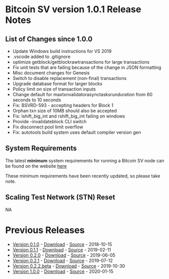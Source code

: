 # Bitcoin SV version 1.0.1 Release Notes

## List of Changes since 1.0.0
* Update Windows build instructions for VS 2019
* .vscode added to .gitignore
* optimize getblock/getblockrawtransactions for large transactions
* Fix unit tests that are failing because of the change in JSON formatting
* Misc document changes for Genesis
* Switch to disable replacement (non-final) transactions
* Upgrade database format for larger blocks
* Policy limit on size of transaction inputs
* Change default for maxtxnvalidatorasynctasksrunduration from 60 seconds to 10 seconds
* Fix: BSVRD-593 - accepting headers for Block 1
* Orphan txn size of 10MB should also be accepted
* Fix: lshift_big_int and rshift_big_int failing on windows
* Provide -invalidateblock CLI switch
* Fix disconnect pool limit overflow
* Fix: autotools build system uses default compiler version gen

## System Requirements
The latest **minimum** system requirements for running a Bitcoin SV node can be found on the website
[here](https://bitcoinsv.io/2019/08/02/bitcoin-sv-node-system-requirements/)

These minimum requirements have been recently updated, so please take note.

## Scaling Test Network (STN) Reset
NA

# Previous Releases
* [Version 0.1.0](release-notes-v0.1.0.md) - [Download](https://download.bitcoinsv.io/bitcoinsv/0.1.0/) - [Source](https://github.com/bitcoin-sv/bitcoin-sv/tree/v0.1.0) - 2018-10-15
* [Version 0.1.1](release-notes-v0.1.1.md) - [Download](https://download.bitcoinsv.io/bitcoinsv/0.1.1/) - [Source](https://github.com/bitcoin-sv/bitcoin-sv/tree/v0.1.1) - 2019-02-11
* [Version 0.2.0](release-notes-v0.2.0.md) - [Download](https://download.bitcoinsv.io/bitcoinsv/0.2.0/) - [Source](https://github.com/bitcoin-sv/bitcoin-sv/tree/v0.2.0) - 2019-06-05
* [Version 0.2.1](release-notes-v0.2.1.md) - [Download](https://download.bitcoinsv.io/bitcoinsv/0.2.1/) - [Source](https://github.com/bitcoin-sv/bitcoin-sv/tree/v0.2.1) - 2019-07-12
* [Version 0.2.2.beta](release-notes-v0.2.2-beta.md) - [Download](https://download.bitcoinsv.io/bitcoinsv/0.2.2.beta/) - [Source](https://github.com/bitcoin-sv/bitcoin-sv/tree/v0.2.2.beta) - 2019-10-30
* [Version 1.0.0](release-notes-v1.0.0.md) - [Download](https://download.bitcoinsv.io/bitcoinsv/1.0.0/) - [Source](https://github.com/bitcoin-sv/bitcoin-sv/tree/v1.0.0) - 2020-01-15
